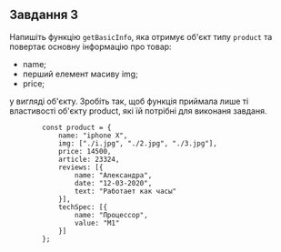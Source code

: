 ## Завдання 3

Напишіть функцію `getBasicInfo`, яка отримує об'єкт типу `product` та повертає основну
інформацію про товар: 
- name;
- перший елемент масиву img;
- price;

у вигляді об'єкту. Зробіть так, щоб функція приймала лише ті властивості об'єкту product, які їй потрібні для виконаня завданя.
```
        const product = {
            name: "iphone X",
            img: ["./i.jpg", "./2.jpg", "./3.jpg"],
            price: 14500,
            article: 23324,
            reviews: [{
                name: "Александра",
                date: "12-03-2020",
                text: "Работает как часы"
            }],
            techSpec: [{
                name: "Процессор",
                value: "M1"
            }]
        };
```



